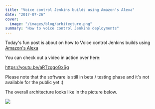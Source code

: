 ```yaml
---
title: "Voice control Jenkins builds using Amazon's Alexa"
date: "2017-07-26"
cover:
  image: "/images/blog/arhitecture.png"
summary: "How to voice control Jenkins deployments"
---
```



Today's fun post is about on how to Voice control Jenkins builds using [Amazon's Alexa](https://developer.amazon.com/alexa)

You can check out a video in action over here:

https://youtu.be/aRTzgqoGxSg

Please note that the software is still in beta / testing phase and it's not available for the public yet :)

The overall architecture looks like in the picture below.

![](https://iqa.ro/wp-content/uploads/2017/06/arhitecture.png?w=900)
